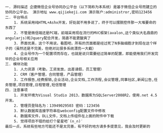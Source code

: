     一. 源码描述 企捷微信企业号协同办公平台（以下简称为本系统）是基于微信企业号而建立的协同办公平台。 演示地址 www.qijiekeji.com 演示账户:administror,密码123456 
    二. 平台特点
        1. 系统采用纯HTML+Ashx开发，好处就不用多说了，终于可以摆脱控件那一大堆要命的东西了
        2. 不管是微信端还是PC端，前端采用现在流行的MVC框架(avalon,这个类似大名鼎鼎的angularjs)和Jquery配合开发，简直不能更酸爽了
        3. 界面优美，这个不用说，看图吧，所有的页面都是经过死了N多脑细胞才到现在这个样子的（虽然还是不完美，但绝对比很多系统漂亮一大截）
        4. 企业号作为一个配置项而存在，也就是说只需要经过简单的配置，即能使用我们开发完毕的企业号相关应用
    三. 模块功能 
        1. 人力资源（考勤，工资发放，出差请假，员工管理）
        2. CRM（客户管理，合同管理，产品管理） 
        3. 工作报告,经费报销,企业活动,企业文档,工作流程,会议管理,同事社区,新闻公告,任务管理,项目管理,日程管理,短信管理 
    四. 注意事项 
        1. 开发环境为Visual Studio 2013，数据库为SQLServer2008R2，使用.net 4.5开发。 
        2. 管理员登陆名为：13949029503 密码：123456 
        3. 默认数据库连接字符串在webconfig配置文件中修改 
        4. 数据库文件，DLL文件，文档上传组件在上面的附件中下载 
        5. 觉得项目不错的给打个星星吧`(∩_∩)′ 
    最后一点，系统有些地方可能还不是太完善，有不好的地方请多多提意见，我会及时更新的